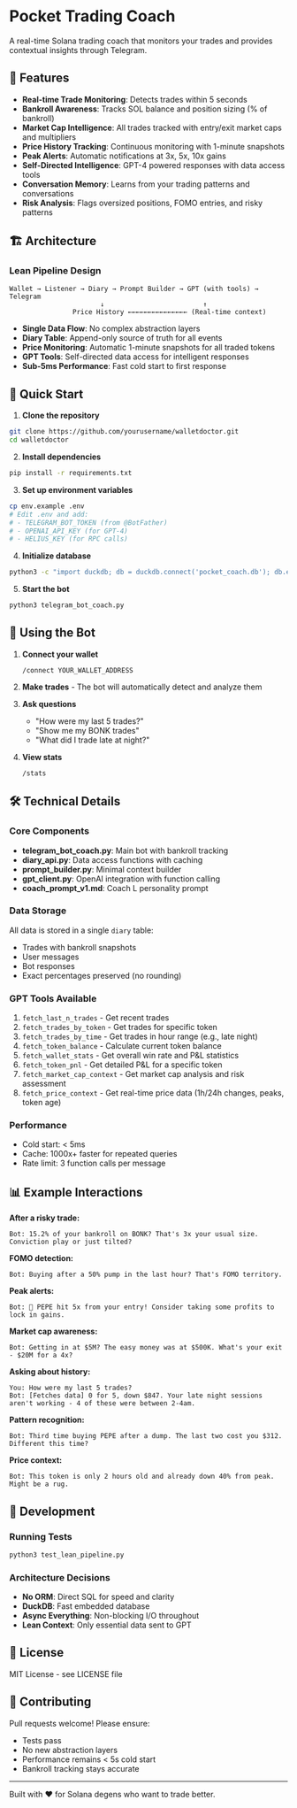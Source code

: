 # Pocket Trading Coach

A real-time Solana trading coach that monitors your trades and provides contextual insights through Telegram.

## 🎯 Features

- **Real-time Trade Monitoring**: Detects trades within 5 seconds
- **Bankroll Awareness**: Tracks SOL balance and position sizing (% of bankroll)
- **Market Cap Intelligence**: All trades tracked with entry/exit market caps and multipliers
- **Price History Tracking**: Continuous monitoring with 1-minute snapshots
- **Peak Alerts**: Automatic notifications at 3x, 5x, 10x gains
- **Self-Directed Intelligence**: GPT-4 powered responses with data access tools
- **Conversation Memory**: Learns from your trading patterns and conversations
- **Risk Analysis**: Flags oversized positions, FOMO entries, and risky patterns

## 🏗️ Architecture

### Lean Pipeline Design
```
Wallet → Listener → Diary → Prompt Builder → GPT (with tools) → Telegram
                       ↓                         ↑
                Price History ←←←←←←←←←←←←←←← (Real-time context)
```

- **Single Data Flow**: No complex abstraction layers
- **Diary Table**: Append-only source of truth for all events
- **Price Monitoring**: Automatic 1-minute snapshots for all traded tokens
- **GPT Tools**: Self-directed data access for intelligent responses
- **Sub-5ms Performance**: Fast cold start to first response

## 🚀 Quick Start

1. **Clone the repository**
```bash
git clone https://github.com/yourusername/walletdoctor.git
cd walletdoctor
```

2. **Install dependencies**
```bash
pip install -r requirements.txt
```

3. **Set up environment variables**
```bash
cp env.example .env
# Edit .env and add:
# - TELEGRAM_BOT_TOKEN (from @BotFather)
# - OPENAI_API_KEY (for GPT-4)
# - HELIUS_KEY (for RPC calls)
```

4. **Initialize database**
```bash
python3 -c "import duckdb; db = duckdb.connect('pocket_coach.db'); db.execute(open('diary_schema.sql').read())"
```

5. **Start the bot**
```bash
python3 telegram_bot_coach.py
```

## 💬 Using the Bot

1. **Connect your wallet**
   ```
   /connect YOUR_WALLET_ADDRESS
   ```

2. **Make trades** - The bot will automatically detect and analyze them

3. **Ask questions**
   - "How were my last 5 trades?"
   - "Show me my BONK trades"
   - "What did I trade late at night?"

4. **View stats**
   ```
   /stats
   ```

## 🛠️ Technical Details

### Core Components

- **telegram_bot_coach.py**: Main bot with bankroll tracking
- **diary_api.py**: Data access functions with caching
- **prompt_builder.py**: Minimal context builder
- **gpt_client.py**: OpenAI integration with function calling
- **coach_prompt_v1.md**: Coach L personality prompt

### Data Storage

All data is stored in a single `diary` table:
- Trades with bankroll snapshots
- User messages
- Bot responses
- Exact percentages preserved (no rounding)

### GPT Tools Available

1. `fetch_last_n_trades` - Get recent trades
2. `fetch_trades_by_token` - Get trades for specific token
3. `fetch_trades_by_time` - Get trades in hour range (e.g., late night)
4. `fetch_token_balance` - Calculate current token balance
5. `fetch_wallet_stats` - Get overall win rate and P&L statistics
6. `fetch_token_pnl` - Get detailed P&L for a specific token
7. `fetch_market_cap_context` - Get market cap analysis and risk assessment
8. `fetch_price_context` - Get real-time price data (1h/24h changes, peaks, token age)

### Performance

- Cold start: < 5ms
- Cache: 1000x+ faster for repeated queries
- Rate limit: 3 function calls per message

## 📊 Example Interactions

**After a risky trade:**
```
Bot: 15.2% of your bankroll on BONK? That's 3x your usual size. Conviction play or just tilted?
```

**FOMO detection:**
```
Bot: Buying after a 50% pump in the last hour? That's FOMO territory.
```

**Peak alerts:**
```
Bot: 🚀 PEPE hit 5x from your entry! Consider taking some profits to lock in gains.
```

**Market cap awareness:**
```
Bot: Getting in at $5M? The easy money was at $500K. What's your exit - $20M for a 4x?
```

**Asking about history:**
```
You: How were my last 5 trades?
Bot: [Fetches data] 0 for 5, down $847. Your late night sessions aren't working - 4 of these were between 2-4am.
```

**Pattern recognition:**
```
Bot: Third time buying PEPE after a dump. The last two cost you $312. Different this time?
```

**Price context:**
```
Bot: This token is only 2 hours old and already down 40% from peak. Might be a rug.
```

## 🔧 Development

### Running Tests
```bash
python3 test_lean_pipeline.py
```

### Architecture Decisions
- **No ORM**: Direct SQL for speed and clarity
- **DuckDB**: Fast embedded database
- **Async Everything**: Non-blocking I/O throughout
- **Lean Context**: Only essential data sent to GPT

## 📝 License

MIT License - see LICENSE file

## 🤝 Contributing

Pull requests welcome! Please ensure:
- Tests pass
- No new abstraction layers
- Performance remains < 5s cold start
- Bankroll tracking stays accurate

---

Built with ❤️ for Solana degens who want to trade better.